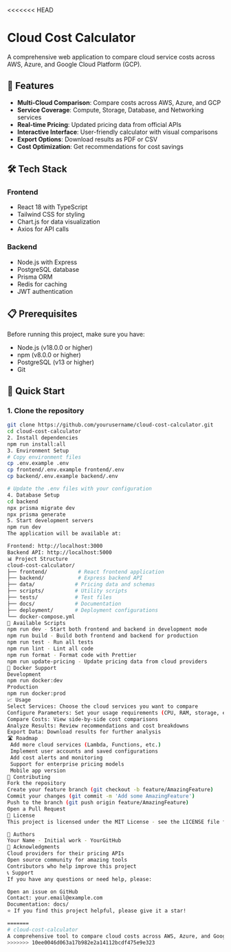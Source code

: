 <<<<<<< HEAD

# Cloud Cost Calculator

A comprehensive web application to compare cloud service costs across AWS, Azure, and Google Cloud Platform (GCP).

## 🚀 Features

- **Multi-Cloud Comparison**: Compare costs across AWS, Azure, and GCP
- **Service Coverage**: Compute, Storage, Database, and Networking services
- **Real-time Pricing**: Updated pricing data from official APIs
- **Interactive Interface**: User-friendly calculator with visual comparisons
- **Export Options**: Download results as PDF or CSV
- **Cost Optimization**: Get recommendations for cost savings

## 🛠️ Tech Stack

### Frontend
- React 18 with TypeScript
- Tailwind CSS for styling
- Chart.js for data visualization
- Axios for API calls

### Backend
- Node.js with Express
- PostgreSQL database
- Prisma ORM
- Redis for caching
- JWT authentication

## 📋 Prerequisites

Before running this project, make sure you have:

- Node.js (v18.0.0 or higher)
- npm (v8.0.0 or higher)
- PostgreSQL (v13 or higher)
- Git

## 🚀 Quick Start

### 1. Clone the repository
```bash
git clone https://github.com/yourusername/cloud-cost-calculator.git
cd cloud-cost-calculator
2. Install dependencies
npm run install:all
3. Environment Setup
# Copy environment files
cp .env.example .env
cp frontend/.env.example frontend/.env
cp backend/.env.example backend/.env

# Update the .env files with your configuration
4. Database Setup
cd backend
npx prisma migrate dev
npx prisma generate
5. Start development servers
npm run dev
The application will be available at:

Frontend: http://localhost:3000
Backend API: http://localhost:5000
📊 Project Structure
cloud-cost-calculator/
├── frontend/          # React frontend application
├── backend/           # Express backend API
├── data/             # Pricing data and schemas
├── scripts/          # Utility scripts
├── tests/            # Test files
├── docs/             # Documentation
├── deployment/       # Deployment configurations
└── docker-compose.yml
🔧 Available Scripts
npm run dev - Start both frontend and backend in development mode
npm run build - Build both frontend and backend for production
npm run test - Run all tests
npm run lint - Lint all code
npm run format - Format code with Prettier
npm run update-pricing - Update pricing data from cloud providers
🐳 Docker Support
Development
npm run docker:dev
Production
npm run docker:prod
📈 Usage
Select Services: Choose the cloud services you want to compare
Configure Parameters: Set your usage requirements (CPU, RAM, storage, etc.)
Compare Costs: View side-by-side cost comparisons
Analyze Results: Review recommendations and cost breakdowns
Export Data: Download results for further analysis
🛣️ Roadmap
 Add more cloud services (Lambda, Functions, etc.)
 Implement user accounts and saved configurations
 Add cost alerts and monitoring
 Support for enterprise pricing models
 Mobile app version
🤝 Contributing
Fork the repository
Create your feature branch (git checkout -b feature/AmazingFeature)
Commit your changes (git commit -m 'Add some AmazingFeature')
Push to the branch (git push origin feature/AmazingFeature)
Open a Pull Request
📝 License
This project is licensed under the MIT License - see the LICENSE file for details.

👥 Authors
Your Name - Initial work - YourGitHub
🙏 Acknowledgments
Cloud providers for their pricing APIs
Open source community for amazing tools
Contributors who help improve this project
📞 Support
If you have any questions or need help, please:

Open an issue on GitHub
Contact: your.email@example.com
Documentation: docs/
⭐ If you find this project helpful, please give it a star!

=======
# cloud-cost-calculator
A comprehensive tool to compare cloud costs across AWS, Azure, and Google Cloud Platform
>>>>>>> 10ee0046d063a17b982e2a14112bcdf475e9e323
